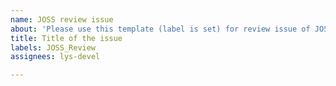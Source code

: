 ```yaml
---
name: JOSS review issue
about: 'Please use this template (label is set) for review issue of JOSS. '
title: Title of the issue
labels: JOSS_Review
assignees: lys-devel

---
```



